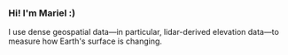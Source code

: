 ### Hi! I'm Mariel :)

I use dense geospatial data—in particular, lidar-derived elevation data—to measure how Earth's surface is changing.
